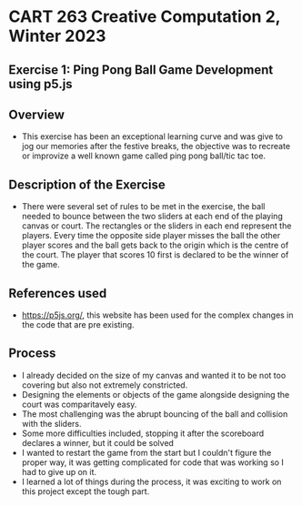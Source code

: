 # CART 263 Creative Computation 2, Winter 2023 

## Exercise 1: Ping Pong Ball Game Development using p5.js 

## Overview 

* This exercise has been an exceptional learning curve and was give to jog our memories after the festive breaks, the objective was to recreate or improvize a well known game called ping pong ball/tic tac toe. 

## Description of the Exercise 

* There were several set of rules to be met in the exercise, the ball needed to bounce between the two sliders at each end of the playing canvas or court. The rectangles or the sliders in each end represent the players. Every time the opposite side player misses the ball the other player scores and the ball gets back to the origin which is the centre of the court. The player that scores 10 first is declared to be the winner of the game. 

## References used 

* https://p5js.org/, this website has been used for the complex changes in the code that are pre existing. 

## Process 

* I already decided on the size of my canvas and wanted it to be not too covering but also not extremely constricted.
* Designing the elements or objects of the game alongside designing the court was comparitavely easy. 
* The most challenging was the abrupt bouncing of the ball and collision with the sliders. 
* Some more difficulties included, stopping it after the scoreboard declares a winner, but it could be solved 
* I wanted to restart the game from the start but I couldn't figure the proper way, it was getting complicated for code that was working so I had to give up on it. 
* I learned a lot of things during the process, it was exciting to work on this project except the tough part. 
